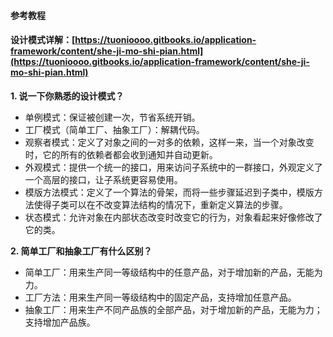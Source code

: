 #### 参考教程

#### 设计模式详解：[https://tuonioooo.gitbooks.io/application-framework/content/she-ji-mo-shi-pian.html](https://tuonioooo.gitbooks.io/application-framework/content/she-ji-mo-shi-pian.html)



**1. 说一下你熟悉的设计模式？**

* 单例模式：保证被创建一次，节省系统开销。
* 工厂模式（简单工厂、抽象工厂）：解耦代码。
* 观察者模式：定义了对象之间的一对多的依赖，这样一来，当一个对象改变时，它的所有的依赖者都会收到通知并自动更新。
* 外观模式：提供一个统一的接口，用来访问子系统中的一群接口，外观定义了一个高层的接口，让子系统更容易使用。
* 模版方法模式：定义了一个算法的骨架，而将一些步骤延迟到子类中，模版方法使得子类可以在不改变算法结构的情况下，重新定义算法的步骤。
* 状态模式：允许对象在内部状态改变时改变它的行为，对象看起来好像修改了它的类。

**2. 简单工厂和抽象工厂有什么区别？**

* 简单工厂：用来生产同一等级结构中的任意产品，对于增加新的产品，无能为力。
* 工厂方法：用来生产同一等级结构中的固定产品，支持增加任意产品。
* 抽象工厂：用来生产不同产品族的全部产品，对于增加新的产品，无能为力；支持增加产品族。



